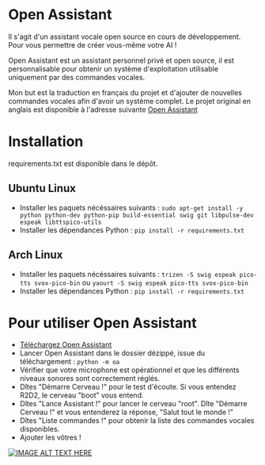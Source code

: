 # Open Assistant

Il s'agit d'un assistant vocale open source en cours de développement. Pour vous permettre de créer vous-même votre AI !

Open Assistant est un assistant personnel privé et open source, il est personnalisable pour obtenir un système d'exploitation utilisable uniquement par des commandes vocales.

Mon but est la traduction en français du projet et d'ajouter de nouvelles commandes vocales afin d'avoir un système complet.
Le projet original en anglais est disponible à l'adresse suivante [Open Assistant](http://openassistant.org/)

# Installation

requirements.txt est disponible dans le dépôt.

## Ubuntu Linux

* Installer les paquets nécéssaires suivants : ``sudo apt-get install -y python python-dev python-pip build-essential swig git libpulse-dev espeak libttspico-utils``
* Installer les dépendances Python : `pip install -r requirements.txt`

## Arch Linux

* Installer les paquets nécéssaires suivants : ``trizen -S swig espeak pico-tts svox-pico-bin`` ou ``yaourt -S swig espeak pico-tts svox-pico-bin``
* Installer les dépendances Python : `pip install -r requirements.txt`

# Pour utiliser Open Assistant

* [Téléchargez Open Assistant](https://github.com/Paullux/oa-core/archive/master.zip)
* Lancer Open Assistant dans le dossier dézippé, issue du téléchargement : ``python -m oa``
* Vérifier que votre microphone est opérationnel et que les différents niveaux sonores sont correctement réglés.
* Dîtes "Démarre Cerveau !" pour le test d'écoute. Si vous entendez R2D2, le cerveau "boot" vous entend.
* Dîtes "Lance Assistant !" pour lancer le cerveau "root". Dîte "Démarre Cerveau !" et vous entenderez la réponse, "Salut tout le monde !"
* Dîtes "Liste commandes !" pour obtenir la liste des commandes vocales disponibles.
* Ajouter les vôtres !

[![IMAGE ALT TEXT HERE](http://img.youtube.com/vi/TudsmbyAYkQ/0.jpg)](http://www.youtube.com/watch?v=TudsmbyAYkQ)
